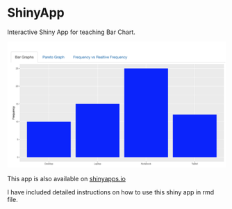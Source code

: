 # ShinyApp

Interactive Shiny App for teaching Bar Chart.

![Bar Chart](Bar_chart.png)

This app is also available on [shinyapps.io](https://1ci5ec-yanru-chen.shinyapps.io/Project_Shiny/)

I have included detailed instructions on how to use this shiny app in rmd file.
